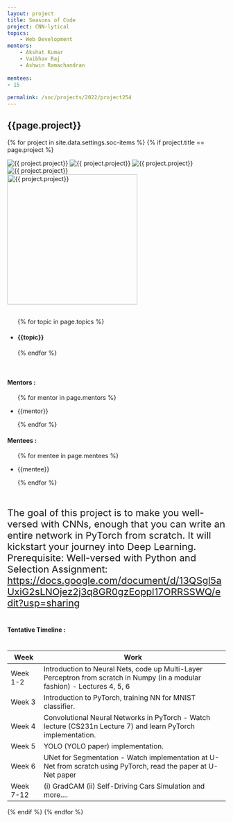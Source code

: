 ```yaml
---
layout: project
title: Seasons of Code
project: CNN-lytical
topics:
    - Web Development
mentors:
    - Akshat Kumar
    - Vaibhav Raj 
    - Ashwin Ramachandran    
    
mentees:
- 15
    
permalink: /soc/projects/2022/project254
---
```


<h2 class="display1 m-3 p-3 text-center project-title">{{page.project}}</h2>

{% for project in site.data.settings.soc-items %}
{% if project.title == page.project %}

<div class ="img-soc d-block"> 
    <img src="{{ site.baseurl }}/{{ project.image }}" alt="{{ project.project}}" class="image-1">
    <img src="{{ site.baseurl }}/{{ project.image }}" alt="{{ project.project}}" class="image-2">
    <img src="{{ site.baseurl }}/{{ project.image }}" alt="{{ project.project}}" class="image-3">
    <img src="{{ site.baseurl }}/{{ project.image }}" alt="{{ project.project}}" class="image-4">
</div>
<div class = "mobile-img-soc">
  <img src="{{ site.baseurl }}/{{ project.image }}"  width = "300" height="300" alt="{{ project.project}}" class="border rounded">
  </div>
<div >
    <br>
    <ul>
        {% for topic in page.topics %}
        <li><h4 class="text-primary text-center topics">{{topic}}</h4></li>
        {% endfor %}
    </ul>
    <br>
    <h4 class="display3  ">Mentors :</h4> 
    <ul>
        {% for mentor in page.mentors %}
        <li><p class="lead">{{mentor}}</p></li>
        {% endfor %}
    </ul>
    <h4 class="display3  ">Mentees :</h4> 
    <ul>
        {% for mentee in page.mentees %}
        <li><p class="lead">{{mentee}}</p></li>
        {% endfor %}
    </ul>
</div>
<div class = "project-desc">
    <p class="display3" style = "font-size:22px;" >
        <br>
        The goal of this project is to make you well-versed with CNNs, enough that you can write an entire network in PyTorch from scratch. It will kickstart your journey into Deep Learning.				
        <br>
Prerequisite:
Well-versed with Python and Selection Assignment: <a href='https://docs.google.com/document/d/13QSgl5aUxiG2sLNOjez2j3q8GR0gzEoppl17ORRSSWQ/edit?usp=sharing' target="_blank">https://docs.google.com/document/d/13QSgl5aUxiG2sLNOjez2j3q8GR0gzEoppl17ORRSSWQ/edit?usp=sharing</a>
<br>
    </p>
</div>
<div class = "d-flex flex-wrap">
<div>
    <h4 class="display3" style="margin:40px 0px 40px 0px;">Tentative Timeline :</h4>
    <table class="table table-striped w-100">
    <thead>
        <tr>
        <th>Week</th>
        <th>Work</th>
        </tr>
    </thead>
    <tbody>
    <tr>
      <td>Week 1-2</td>
      <td>Introduction to Neural Nets, code up Multi-Layer Perceptron from scratch in Numpy (in a modular fashion) - Lectures 4, 5, 6
  </td>
    </tr>
    <tr>
      <td>Week 3</td>
      <td>	Introduction to PyTorch, training NN for MNIST classifier.</td>
    </tr>
    <tr>
      <td>Week 4</td>
      <td>Convolutional Neural Networks in PyTorch - Watch lecture (CS231n Lecture 7) and learn PyTorch implementation.</td>
    </tr>
    <tr>
      <td>Week 5</td>
      <td>YOLO (YOLO paper) implementation.</td>
    </tr>
    <tr>
      <td>Week 6</td>
      <td>UNet for Segmentation - Watch implementation at U-Net from scratch using PyTorch, read the paper at U-Net paper</td>
    </tr>
    <tr>
      <td>Week 7-12</td>
      <td>(i) GradCAM
        (ii) Self-Driving Cars Simulation
        and more....</td>
    </tr>
    </tbody>
    </table>
</div>

</div>
{% endif %}
{% endfor %}
